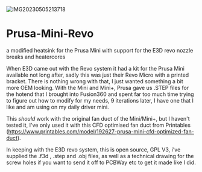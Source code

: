 ![IMG20230505213718](https://github.com/Mobile-Dom/Prusa-Mini-Revo/assets/22869964/36689452-2946-4103-83b3-40c31db89602)
# Prusa-Mini-Revo
a modified heatsink for the Prusa Mini with support for the E3D revo nozzle breaks and heatercores

When E3D came out with the Revo system it had a kit for the Prusa Mini available not long after, sadly this was just their Revo Micro with a printed bracket. There is nothing wrong with that, I just wanted something a bit more OEM looking. With the Mini and Mini+, Prusa gave us .STEP files for the hotend that I brought into Fusion360 and spent far too much time trying to figure out how to modify for my needs, 9 iterations later, I have one that I like and am using on my daily driver mini.

This *should* work with the original fan duct of the Mini/Mini+, but I haven't tested it, I've only used it with this CFD optimised fan duct from Printables (https://www.printables.com/model/192627-prusa-mini-cfd-optimized-fan-duct).

In keeping with the E3D revo system, this is open source, GPL V3, i've supplied the .f3d , .step and .obj files, as well as a technical drawing for the screw holes if you want to send it off to PCBWay etc to get it made like I did.
